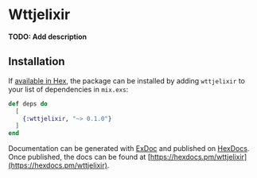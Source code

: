 # Wttjelixir

**TODO: Add description**

## Installation

If [available in Hex](https://hex.pm/docs/publish), the package can be installed
by adding `wttjelixir` to your list of dependencies in `mix.exs`:

```elixir
def deps do
  [
    {:wttjelixir, "~> 0.1.0"}
  ]
end
```

Documentation can be generated with [ExDoc](https://github.com/elixir-lang/ex_doc)
and published on [HexDocs](https://hexdocs.pm). Once published, the docs can
be found at [https://hexdocs.pm/wttjelixir](https://hexdocs.pm/wttjelixir).

